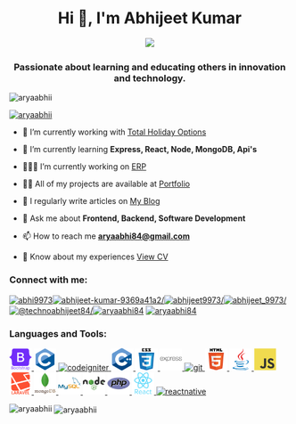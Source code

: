 <h1 align="center">Hi 👋, I'm Abhijeet Kumar</h1>
<div align="center"> <img src="https://raw.githubusercontent.com/aryaabhii/aryaabhi/master/abhijeet-banner.png"> </div>
<h3 align="center">Passionate about learning and educating others in innovation and technology.</h3>

<p align="left"> <img src="https://komarev.com/ghpvc/?username=aryaabhii&label=Profile%20views&color=0e75b6&style=flat" alt="aryaabhii" /> </p>

<p align="left"> <a href="https://github.com/ryo-ma/github-profile-trophy"><img src="https://github-profile-trophy.vercel.app/?username=aryaabhii" alt="aryaabhii" /></a> </p>

- 🔭 I’m currently working with [Total Holiday Options]()

- 🌱 I’m currently learning **Express, React, Node, MongoDB, Api's**

- 👨🏻‍💻 I’m currently working on [ERP]() 

- 👨‍💻 All of my projects are available at [Portfolio](https://abhijeet-kumar.vercel.app/)

- 📝 I regularly write articles on [My Blog](https://technoabhijeet84.blogspot.com/)

- 💬 Ask me about **Frontend, Backend, Software Development**

- 📫 How to reach me **aryaabhi84@gmail.com**

- 📄 Know about my experiences [View CV](https://drive.google.com/file/d/1Cqy8abKE_fC0zH7ExL_xAoGJ-_MI2DMf/view?usp=sharing)

<h3 align="left">Connect with me:</h3>
<p align="left">
<a href="https://codepen.io/abhi9973" target="blank"><img align="center" src="https://raw.githubusercontent.com/rahuldkjain/github-profile-readme-generator/master/src/images/icons/Social/codepen.svg" alt="abhi9973" height="30" width="40" /></a><a href="https://linkedin.com/in/abhijeet-kumar-9369a41a2/" target="blank"><img align="center" src="https://raw.githubusercontent.com/rahuldkjain/github-profile-readme-generator/master/src/images/icons/Social/linked-in-alt.svg" alt="abhijeet-kumar-9369a41a2/" height="30" width="40" /></a><a href="https://fb.com/abhijeet9973/" target="blank"><img align="center" src="https://raw.githubusercontent.com/rahuldkjain/github-profile-readme-generator/master/src/images/icons/Social/facebook.svg" alt="abhijeet9973/" height="30" width="40" /></a><a href="https://instagram.com/abhijeet_9973/" target="blank"><img align="center" src="https://raw.githubusercontent.com/rahuldkjain/github-profile-readme-generator/master/src/images/icons/Social/instagram.svg" alt="abhijeet_9973/" height="30" width="40" /></a><a href="https://www.youtube.com/c/@technoabhijeet84/" target="blank"><img align="center" src="https://raw.githubusercontent.com/rahuldkjain/github-profile-readme-generator/master/src/images/icons/Social/youtube.svg" alt="@technoabhijeet84/" height="30" width="40" /></a><a href="https://www.hackerrank.com/aryaabhi84" target="blank"><img align="center" src="https://raw.githubusercontent.com/rahuldkjain/github-profile-readme-generator/master/src/images/icons/Social/hackerrank.svg" alt="aryaabhi84" height="30" width="40" /></a>
<a href="https://stackoverflow.com/users/18514217/abhijeet-kumar" target="blank"><img align="center" src="https://raw.githubusercontent.com/rahuldkjain/github-profile-readme-generator/master/src/images/icons/Social/stackoverflow.svg" alt="aryaabhi84" height="30" width="40" /></a>
</p>

<h3 align="left">Languages and Tools:</h3>
<p align="left"> <a href="https://getbootstrap.com" target="_blank" rel="noreferrer"> <img src="https://raw.githubusercontent.com/devicons/devicon/master/icons/bootstrap/bootstrap-plain-wordmark.svg" alt="bootstrap" width="40" height="40"/> </a> <a href="https://www.cprogramming.com/" target="_blank" rel="noreferrer"> <img src="https://raw.githubusercontent.com/devicons/devicon/master/icons/c/c-original.svg" alt="c" width="40" height="40"/> </a> <a href="https://codeigniter.com" target="_blank" rel="noreferrer"> <img src="https://cdn.worldvectorlogo.com/logos/codeigniter.svg" alt="codeigniter" width="40" height="40"/> </a> <a href="https://www.w3schools.com/cpp/" target="_blank" rel="noreferrer"> <img src="https://raw.githubusercontent.com/devicons/devicon/master/icons/cplusplus/cplusplus-original.svg" alt="cplusplus" width="40" height="40"/> </a> <a href="https://www.w3schools.com/css/" target="_blank" rel="noreferrer"> <img src="https://raw.githubusercontent.com/devicons/devicon/master/icons/css3/css3-original-wordmark.svg" alt="css3" width="40" height="40"/> </a> <a href="https://expressjs.com" target="_blank" rel="noreferrer"> <img src="https://raw.githubusercontent.com/devicons/devicon/master/icons/express/express-original-wordmark.svg" alt="express" width="40" height="40"/> </a> <a href="https://git-scm.com/" target="_blank" rel="noreferrer"> <img src="https://www.vectorlogo.zone/logos/git-scm/git-scm-icon.svg" alt="git" width="40" height="40"/> </a> <a href="https://www.w3.org/html/" target="_blank" rel="noreferrer"> <img src="https://raw.githubusercontent.com/devicons/devicon/master/icons/html5/html5-original-wordmark.svg" alt="html5" width="40" height="40"/> </a> <a href="https://www.java.com" target="_blank" rel="noreferrer"> <img src="https://raw.githubusercontent.com/devicons/devicon/master/icons/java/java-original.svg" alt="java" width="40" height="40"/> </a> <a href="https://developer.mozilla.org/en-US/docs/Web/JavaScript" target="_blank" rel="noreferrer"> <img src="https://raw.githubusercontent.com/devicons/devicon/master/icons/javascript/javascript-original.svg" alt="javascript" width="40" height="40"/> </a> <a href="https://laravel.com/" target="_blank" rel="noreferrer"> <img src="https://raw.githubusercontent.com/devicons/devicon/master/icons/laravel/laravel-plain-wordmark.svg" alt="laravel" width="40" height="40"/> </a> <a href="https://www.mongodb.com/" target="_blank" rel="noreferrer"> <img src="https://raw.githubusercontent.com/devicons/devicon/master/icons/mongodb/mongodb-original-wordmark.svg" alt="mongodb" width="40" height="40"/> </a> <a href="https://www.mysql.com/" target="_blank" rel="noreferrer"> <img src="https://raw.githubusercontent.com/devicons/devicon/master/icons/mysql/mysql-original-wordmark.svg" alt="mysql" width="40" height="40"/> </a> <a href="https://nodejs.org" target="_blank" rel="noreferrer"> <img src="https://raw.githubusercontent.com/devicons/devicon/master/icons/nodejs/nodejs-original-wordmark.svg" alt="nodejs" width="40" height="40"/> </a> <a href="https://www.php.net" target="_blank" rel="noreferrer"> <img src="https://raw.githubusercontent.com/devicons/devicon/master/icons/php/php-original.svg" alt="php" width="40" height="40"/> </a> <a href="https://reactjs.org/" target="_blank" rel="noreferrer"> <img src="https://raw.githubusercontent.com/devicons/devicon/master/icons/react/react-original-wordmark.svg" alt="react" width="40" height="40"/> </a> <a href="https://reactnative.dev/" target="_blank" rel="noreferrer"> <img src="https://reactnative.dev/img/header_logo.svg" alt="reactnative" width="40" height="40"/> </a> </p>

<p><img align="left" src="https://github-readme-stats.vercel.app/api/top-langs?username=aryaabhii&show_icons=true&locale=en&layout=compact" alt="aryaabhii" /></p>
<p>&nbsp;<img align="center" src="https://github-readme-stats.vercel.app/api?username=aryaabhii&show_icons=true&locale=en" alt="aryaabhii" /></p>
